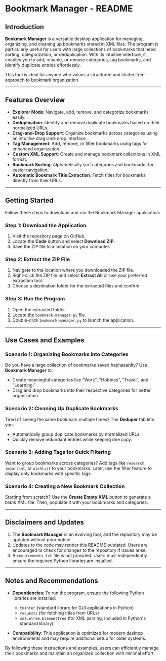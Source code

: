 # Bookmark Manager - README

## Introduction

**Bookmark Manager** is a versatile desktop application for managing, organizing, and cleaning up bookmarks stored in XML files. The program is particularly useful for users with large collections of bookmarks that need sorting, categorization, or deduplication. With its intuitive interface, it enables you to add, rename, or remove categories, tag bookmarks, and identify duplicate entries effortlessly.

This tool is ideal for anyone who values a structured and clutter-free approach to bookmark organization.

---

## Features Overview

- **Explorer Mode**: Navigate, add, remove, and categorize bookmarks easily.
- **Deduplication**: Identify and remove duplicate bookmarks based on their normalized URLs.
- **Drag-and-Drop Support**: Organize bookmarks across categories using an intuitive drag-and-drop interface.
- **Tag Management**: Add, remove, or filter bookmarks using tags for enhanced organization.
- **Custom XML Support**: Create and manage bookmark collections in XML format.
- **Bookmark Sorting**: Alphabetically sort categories and bookmarks for easier navigation.
- **Automatic Bookmark Title Extraction**: Fetch titles for bookmarks directly from their URLs.

---

## Getting Started

Follow these steps to download and run the Bookmark Manager application:

### Step 1: Download the Application
1. Visit the repository page on GitHub.
2. Locate the **Code** button and select **Download ZIP**.
3. Save the ZIP file to a location on your computer.

### Step 2: Extract the ZIP File
1. Navigate to the location where you downloaded the ZIP file.
2. Right-click the ZIP file and select **Extract All** or use your preferred extraction tool.
3. Choose a destination folder for the extracted files and confirm.

### Step 3: Run the Program
1. Open the extracted folder.
2. Locate the `bookmark-manager.py` file.
3. Double-click `bookmark-manager.py` to launch the application.

---

## Use Cases and Examples

### Scenario 1: Organizing Bookmarks into Categories
Do you have a large collection of bookmarks saved haphazardly? Use **Bookmark Manager** to:
- Create meaningful categories like "Work", "Hobbies", "Travel", and "Learning."
- Drag and drop bookmarks into their respective categories for better organization.

### Scenario 2: Cleaning Up Duplicate Bookmarks
Tired of seeing the same bookmark multiple times? The **Deduper** tab lets you:
- Automatically group duplicate bookmarks by normalized URLs.
- Quickly remove redundant entries while keeping one copy.

### Scenario 3: Adding Tags for Quick Filtering
Want to group bookmarks across categories? Add tags like `research`, `important`, or `wishlist` to your bookmarks. Later, use the filter feature to display only bookmarks with specific tags.

### Scenario 4: Creating a New Bookmark Collection
Starting from scratch? Use the **Create Empty XML** button to generate a blank XML file. Then, populate it with your bookmarks and categories.

---

## Disclaimers and Updates

1. The **Bookmark Manager** is an evolving tool, and the repository may be updated without prior notice.
2. Updates to the code may render this README outdated. Users are encouraged to check for changes to the repository if issues arise.
3. A `requirements.txt` file is not provided. Users must independently ensure the required Python libraries are installed.

---

## Notes and Recommendations

- **Dependencies**: To run the program, ensure the following Python libraries are installed:
  - `tkinter` (standard library for GUI applications in Python)
  - `requests` (for fetching titles from URLs)
  - `xml.etree.ElementTree` (for XML parsing, included in Python's standard library)

- **Compatibility**: This application is optimized for modern desktop environments and may require additional setup for older systems.

By following these instructions and examples, users can efficiently manage their bookmarks and maintain an organized collection with minimal effort.
